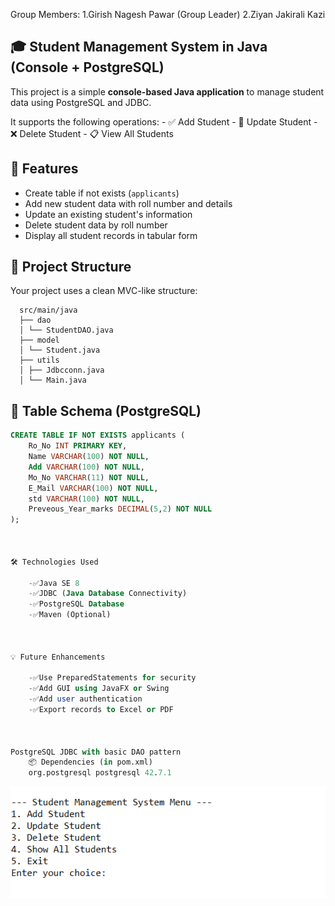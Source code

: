 Group Members:   1.Girish Nagesh Pawar (Group Leader)
                 2.Ziyan Jakirali Kazi


## 🎓 Student Management System in Java (Console + PostgreSQL)

This project is a simple **console-based Java application** to manage student data using PostgreSQL and JDBC. 

It supports the following operations:
    - ✅ Add Student
    - 🔁 Update Student
    - ❌ Delete Student
    - 📋 View All Students



## 📌 Features

- Create table if not exists (`applicants`)
- Add new student data with roll number and details
- Update an existing student's information
- Delete student data by roll number
- Display all student records in tabular form



## 📂 Project Structure

Your project uses a clean MVC-like structure:

      src/main/java
      ├── dao
      │ └── StudentDAO.java
      ├── model
      │ └── Student.java
      ├── utils
      │ ├── Jdbcconn.java
      │ └── Main.java



## 🧱 Table Schema (PostgreSQL)

```sql
CREATE TABLE IF NOT EXISTS applicants (
    Ro_No INT PRIMARY KEY,
    Name VARCHAR(100) NOT NULL,
    Add VARCHAR(100) NOT NULL,
    Mo_No VARCHAR(11) NOT NULL,
    E_Mail VARCHAR(100) NOT NULL,
    std VARCHAR(100) NOT NULL,
    Preveous_Year_marks DECIMAL(5,2) NOT NULL
);



🛠 Technologies Used

    -✅Java SE 8
    -✅JDBC (Java Database Connectivity)
    -✅PostgreSQL Database
    -✅Maven (Optional)



💡 Future Enhancements

    -✅Use PreparedStatements for security
    -✅Add GUI using JavaFX or Swing
    -✅Add user authentication
    -✅Export records to Excel or PDF



PostgreSQL JDBC with basic DAO pattern
    📦 Dependencies (in pom.xml)
    org.postgresql postgresql 42.7.1

```
![Student Management Screenshot](img/girish.png)

